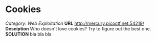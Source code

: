 
# Cookies
*Category: Web Exploitation*
**URL**
http://mercury.picoctf.net:54219/
**Desciption**
Who doesn't love cookies? Try to figure out the best one. 
**SOLUTION**
bla bla bla
